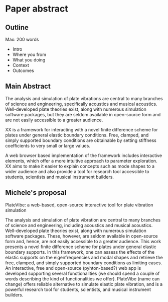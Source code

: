 # Paper abstract

## Outline

Max: 200 words

- Intro
- Where you from
- What you doing
- Context
- Outcomes

## Main Abstract

The analysis and simulation of plate vibrations are central to many branches of
science and engineering, specifically acoustics and musical acoustics.
Well-developed plate theories exist, along with numerous simulation software
packages, but they are seldom available in open-source form and are not easily
accessible to a greater audience.

XX is a framework for interacting with a novel finite difference scheme for
plates under general elastic boundary conditions. Free, clamped, and simply
supported boundary conditions are obtainable by setting stiffness coefficients
to very small or large values.

A web browser based implementation of the framework includes interactive
elements, which offer a more intuitive approach to parameter exploration. XX
aims to make it easier to explain concepts such as mode shapes to a wider
audience and also provide a tool for research tool accessible to students,
scientists and musical instrument builders.
<!-- as well as creative tool for artists. -->


## Michele's proposal

PlateVibe: a web-based, open-source interactive tool for plate vibration simulation

The analysis and simulation of plate vibration are central to many branches of
science and engineering, including acoustics and musical acoustics.
Well-developed plate theories exist, along with numerous simulation software
packages. These, however, are seldom available in open-source form and, hence,
are not easily accessible to a greater audience. This work presents a novel
finite difference scheme for plates under general elastic boundary supports. In
this framework, one can assess the effects of the elastic supports on the
eigenfrequencies and modal shapes and retrieve the free, clamped, and simply
supported boundary conditions as limiting cases. An interactive, free and
open-source (pyhton-based?) web app is developed supporting several
functionalities (we should spend a couple of words describing the kind of
functionalities we offer). PlateVibe (name can change) offers reliable
alternative to simulate elastic plate vibration, and is a powerful research tool
for students, scientists, and musical instrument builders.

